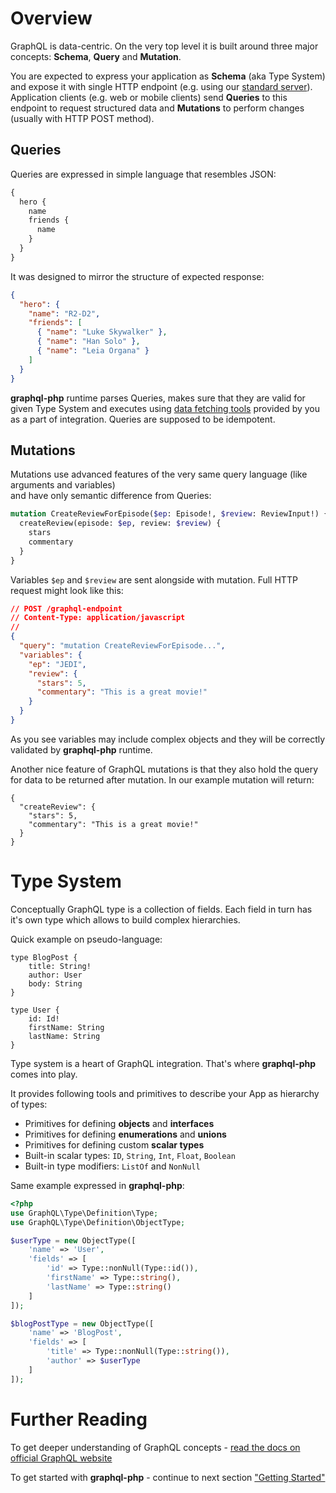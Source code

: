 # Overview

GraphQL is data-centric. On the very top level it is built around three major concepts:
**Schema**, **Query** and **Mutation**.

You are expected to express your application as **Schema** (aka Type System) and expose it
with single HTTP endpoint (e.g. using our [standard server](executing-queries.md#using-server)).
Application clients (e.g. web or mobile clients) send **Queries**
to this endpoint to request structured data and **Mutations** to perform changes (usually with HTTP POST method).

## Queries

Queries are expressed in simple language that resembles JSON:

```graphql
{
  hero {
    name
    friends {
      name
    }
  }
}
```

It was designed to mirror the structure of expected response:

```json
{
  "hero": {
    "name": "R2-D2",
    "friends": [
      { "name": "Luke Skywalker" },
      { "name": "Han Solo" },
      { "name": "Leia Organa" }
    ]
  }
}
```

**graphql-php** runtime parses Queries, makes sure that they are valid for given Type System
and executes using [data fetching tools](data-fetching.md) provided by you
as a part of integration. Queries are supposed to be idempotent.

## Mutations

Mutations use advanced features of the very same query language (like arguments and variables)  
and have only semantic difference from Queries:

```graphql
mutation CreateReviewForEpisode($ep: Episode!, $review: ReviewInput!) {
  createReview(episode: $ep, review: $review) {
    stars
    commentary
  }
}
```

Variables `$ep` and `$review` are sent alongside with mutation. Full HTTP request might look like this:

```json
// POST /graphql-endpoint
// Content-Type: application/javascript
//
{
  "query": "mutation CreateReviewForEpisode...",
  "variables": {
    "ep": "JEDI",
    "review": {
      "stars": 5,
      "commentary": "This is a great movie!"
    }
  }
}
```

As you see variables may include complex objects and they will be correctly validated by
**graphql-php** runtime.

Another nice feature of GraphQL mutations is that they also hold the query for data to be
returned after mutation. In our example mutation will return:

```
{
  "createReview": {
    "stars": 5,
    "commentary": "This is a great movie!"
  }
}
```

# Type System

Conceptually GraphQL type is a collection of fields. Each field in turn
has it's own type which allows to build complex hierarchies.

Quick example on pseudo-language:

```
type BlogPost {
    title: String!
    author: User
    body: String
}

type User {
    id: Id!
    firstName: String
    lastName: String
}
```

Type system is a heart of GraphQL integration. That's where **graphql-php** comes into play.

It provides following tools and primitives to describe your App as hierarchy of types:

- Primitives for defining **objects** and **interfaces**
- Primitives for defining **enumerations** and **unions**
- Primitives for defining custom **scalar types**
- Built-in scalar types: `ID`, `String`, `Int`, `Float`, `Boolean`
- Built-in type modifiers: `ListOf` and `NonNull`

Same example expressed in **graphql-php**:

```php
<?php
use GraphQL\Type\Definition\Type;
use GraphQL\Type\Definition\ObjectType;

$userType = new ObjectType([
    'name' => 'User',
    'fields' => [
        'id' => Type::nonNull(Type::id()),
        'firstName' => Type::string(),
        'lastName' => Type::string()
    ]
]);

$blogPostType = new ObjectType([
    'name' => 'BlogPost',
    'fields' => [
        'title' => Type::nonNull(Type::string()),
        'author' => $userType
    ]
]);
```

# Further Reading

To get deeper understanding of GraphQL concepts - [read the docs on official GraphQL website](http://graphql.org/learn/)

To get started with **graphql-php** - continue to next section ["Getting Started"](getting-started.md)
